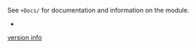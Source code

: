 See `+Docs/` for documentation and information on the module.

-

[version info](https://github.com/ibidem/ibidem/blob/master/versioning.md)